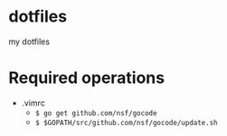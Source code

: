dotfiles
========

my dotfiles

Required operations
=====

- .vimrc
  - `$ go get github.com/nsf/gocode`
  - `$ $GOPATH/src/github.com/nsf/gocode/update.sh`
